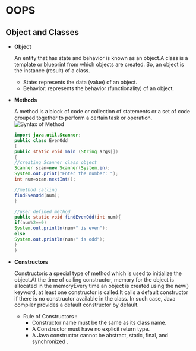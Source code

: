 # OOPS

## Object and Classes

  -  **Object** 

      An entity that has state and behavior is known as an object.A class is a template or blueprint from which objects are created. So, an object is the instance (result) of a class.
      - State: represents the data (value) of an object.
      - Behavior: represents the behavior (functionality) of an object. 
 - **Methods**

      A method is a block of code or collection of statements or a set of code grouped together to perform a certain task or operation.
      ![Syntax of Method](https://static.javatpoint.com/core/images/method-in-java.png)
      
      ``` java      
      import java.util.Scanner;  
      public class EvenOdd  
      {  
      public static void main (String args[])  
      {  
      //creating Scanner class object     
      Scanner scan=new Scanner(System.in);  
      System.out.print("Enter the number: ");  
      int num=scan.nextInt();  
      
      //method calling  
      findEvenOdd(num);  
      }  
      
      //user defined method  
      public static void findEvenOdd(int num){         
      if(num%2==0)   
      System.out.println(num+" is even");   
      else   
      System.out.println(num+" is odd");  
      }  
      }
     ```
     
 - **Constructors**

     Constructoris a special type of method which is used to initialize the object.At the time of calling constructor, memory for the object is allocated in the memoryEvery time an object is created using the new() keyword, at least one constructor is called.It calls a default constructor if there is no constructor available in the class. In such case, Java compiler provides a default constructor by default.
    - Rule of Constructors :
        - Constructor name must be the same as its class name.
        - A Constructor must have no explicit return type.
        - A Java constructor cannot be abstract, static, final, and synchronized .  

    

